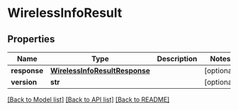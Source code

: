 # WirelessInfoResult

## Properties
Name | Type | Description | Notes
------------ | ------------- | ------------- | -------------
**response** | [**WirelessInfoResultResponse**](WirelessInfoResultResponse.md) |  | [optional] 
**version** | **str** |  | [optional] 

[[Back to Model list]](../README.md#documentation-for-models) [[Back to API list]](../README.md#documentation-for-api-endpoints) [[Back to README]](../README.md)


